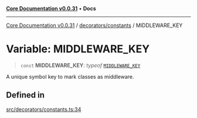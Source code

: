 [**Core Documentation v0.0.31**](../../../README.md) • **Docs**

***

[Core Documentation v0.0.31](../../../modules.md) / [decorators/constants](../README.md) / MIDDLEWARE\_KEY

# Variable: MIDDLEWARE\_KEY

> `const` **MIDDLEWARE\_KEY**: *typeof* [`MIDDLEWARE_KEY`](MIDDLEWARE_KEY.md)

A unique symbol key to mark classes as middleware.

## Defined in

[src/decorators/constants.ts:34](https://github.com/stonemjs/core/blob/a25677efd9a5f5a45cc90fda3ed3e87df97e6124/src/decorators/constants.ts#L34)
